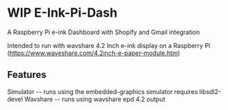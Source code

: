 # WIP E-Ink-Pi-Dash

A Raspberry Pi e-ink Dashboard with Shopify and Gmail integration

Intended to run with wavshare 4.2 Inch e-ink display on a Raspberry Pi (https://www.waveshare.com/4.2inch-e-paper-module.htm)

## Features
Simulator -- runs using the embedded-graphics simulator requires libsdl2-devel
Wavshare -- runs using wavshare epd 4.2 output
